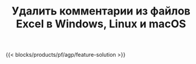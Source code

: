 ﻿---
title: Удалить комментарии из файлов Excel в Windows, Linux и macOS 
weight: 7730
url: /ru/annotation
description: Бесплатное приложение и API для Excel XLS, XLSX и ODS Управление аннотациями и комментариями
---
{{< blocks/products/pf/agp/feature-solution >}} 

